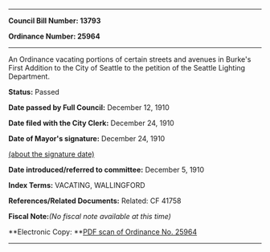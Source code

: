 

********

**Council Bill Number: 13793**
   
**Ordinance Number: 25964**
********

 An Ordinance vacating portions of certain streets and avenues in Burke's First Addition to the City of Seattle to the petition of the Seattle Lighting Department.

**Status:** Passed
   
**Date passed by Full Council:** December 12, 1910
   
**Date filed with the City Clerk:** December 24, 1910
   
**Date of Mayor's signature:** December 24, 1910
   
[(about the signature date)](/~public/approvaldate.htm)
   
   
   
**Date introduced/referred to committee:** December 5, 1910
   
   
**Index Terms:** VACATING, WALLINGFORD

**References/Related Documents:** Related: CF 41758

**Fiscal Note:**_(No fiscal note available at this time)_

**Electronic Copy: **[PDF scan of Ordinance No. 25964](/~archives/Ordinances/Ord_25964.pdf)

********

